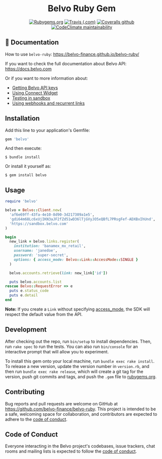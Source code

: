 <h1 align="center">Belvo Ruby Gem</h1>
<p align="center">
    <a href="https://rubygems.org/gems/belvo"><img alt="Rubygems.org" src="https://img.shields.io/gem/v/belvo?style=for-the-badge"></a>
    <a href="https://travis-ci.com/belvo-finance/belvo-ruby"><img alt="Travis (.com)" src="https://img.shields.io/travis/com/belvo-finance/belvo-ruby/master?style=for-the-badge"></a>
    <a href="https://coveralls.io/github/belvo-finance/belvo-ruby"><img alt="Coveralls github" src="https://img.shields.io/coveralls/github/belvo-finance/belvo-ruby?style=for-the-badge"></a>
    <a href="https://codeclimate.com/github/belvo-finance/belvo-ruby"><img alt="CodeClimate maintainability" src="https://img.shields.io/codeclimate/maintainability/belvo-finance/belvo-ruby?style=for-the-badge"></a>
</p>

## 📕 Documentation
How to use `belvo-ruby`: https://belvo-finance.github.io/belvo-ruby/

If you want to check the full documentation about Belvo API: https://docs.belvo.com

Or if you want to more information about:
* [Getting Belvo API keys](https://developers.belvo.com/docs/get-your-belvo-api-keys)
* [Using Connect Widget](https://developers.belvo.com/docs/connect-widget)
* [Testing in sandbox](https://developers.belvo.com/docs/test-in-sandbox)
* [Using webhooks and recurrent links](https://developers.belvo.com/docs/webhooks)

## Installation

Add this line to your application's Gemfile:

```ruby
gem 'belvo'
```

And then execute:

    $ bundle install

Or install it yourself as:

    $ gem install belvo

## Usage

```ruby
require 'belvo'

belvo = Belvo::Client.new(
  'af6e69ff-43fa-4e10-8d90-3d217309a1e5',
  'gdi64m68Lc6xUjIKN3aJF2fZd51wD36lTjGVyJO5xQBfL7PRsgFef-ADXBxIhUnd',
  'https://sandbox.belvo.com'
)

begin
  new_link = belvo.links.register(
    institution: 'banamex_mx_retail', 
    username: 'janedoe', 
    password: 'super-secret',
    options: { access_mode: Belvo::Link::AccessMode::SINGLE }
  )

  belvo.accounts.retrieve(link: new_link['id'])

  puts belvo.accounts.list
rescue Belvo::RequestError => e
  puts e.status_code
  puts e.detail
end
```

**Note:** If you create a `Link` without specifying [access_mode](https://docs.belvo.com/#operation/RegisterLink), the SDK will respect the default value from the API.

## Development

After checking out the repo, run `bin/setup` to install dependencies. Then, run `rake spec` to run the tests. You can also run `bin/console` for an interactive prompt that will allow you to experiment.

To install this gem onto your local machine, run `bundle exec rake install`. To release a new version, update the version number in `version.rb`, and then run `bundle exec rake release`, which will create a git tag for the version, push git commits and tags, and push the `.gem` file to [rubygems.org](https://rubygems.org).

## Contributing

Bug reports and pull requests are welcome on GitHub at https://github.com/belvo-finance/belvo-ruby. This project is intended to be a safe, welcoming space for collaboration, and contributors are expected to adhere to the [code of conduct](https://github.com/belvo-finance/belvo-ruby/blob/master/CODE_OF_CONDUCT.md).


## Code of Conduct

Everyone interacting in the Belvo project's codebases, issue trackers, chat rooms and mailing lists is expected to follow the [code of conduct](https://github.com/belvo-finance/belvo-ruby/blob/master/CODE_OF_CONDUCT.md).

